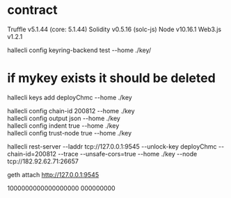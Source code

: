 # contract



Truffle v5.1.44 (core: 5.1.44)
Solidity v0.5.16 (solc-js)
Node v10.16.1
Web3.js v1.2.1



hallecli config keyring-backend test  --home ./key/

# if mykey exists it should be deleted
hallecli keys add  deployChmc --home ./key


hallecli config chain-id  200812   --home ./key  
hallecli config output json   --home ./key  
hallecli config indent true   --home ./key  
hallecli config trust-node true   --home ./key  


 hallecli rest-server --laddr tcp://127.0.0.1:9545 --unlock-key  deployChmc   --chain-id=200812 --trace --unsafe-cors=true --home ./key --node tcp://182.92.62.71:26657

geth  attach  http://127.0.0.1:9545

1000000000000000000  000000000
